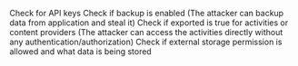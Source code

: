 
Check for API keys
Check if backup is enabled (The attacker can backup data from application and steal it)
Check if exported is true for activities or content providers (The attacker can access the activities directly without any authentication/authorization)
Check if external storage permission is allowed and what data is being stored
